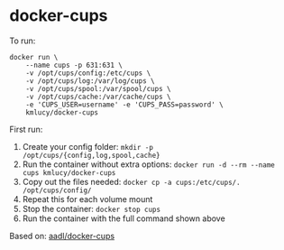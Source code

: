 # docker-cups

To run:
```
docker run \
	--name cups -p 631:631 \
	-v /opt/cups/config:/etc/cups \
	-v /opt/cups/log:/var/log/cups \
	-v /opt/cups/spool:/var/spool/cups \
	-v /opt/cups/cache:/var/cache/cups \
	-e 'CUPS_USER=username' -e 'CUPS_PASS=password' \
	kmlucy/docker-cups
```

First run:
1. Create your config folder: `mkdir -p /opt/cups/{config,log,spool,cache}`
2. Run the container without extra options: `docker run -d --rm --name cups kmlucy/docker-cups`
3. Copy out the files needed: `docker cp -a cups:/etc/cups/. /opt/cups/config/`
4. Repeat this for each volume mount
5. Stop the container: `docker stop cups`
6. Run the container with the full command shown above

Based on: [aadl/docker-cups](https://github.com/aadl/docker-cups/tree/master/2.2.1)
